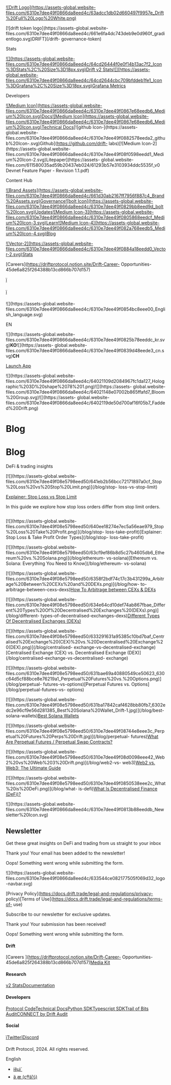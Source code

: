 [![Drift Logo](https://assets-global.website-
files.com/6310e7dee49f0866da8eed4c/63adcc1db02d660497f9957e_Drift%20Full%20Logo%20White.png)](/)

[![drift token logo](https://assets-global.website-
files.com/6310e7dee49f0866da8eed4c/661e6fa4dc743deb9e0d960f_gradientlogo.svg)DRIFT](/drift-
governance-token)

Stats

[![](https://assets-global.website-
files.com/6310e7dee49f0866da8eed4c/64cd26444f0e0f14b13ac7f2_Icon%3DStats%2C%20Size%3D18px.svg)Drift
v2 Stats](https://app.drift.trade/stats)[![](https://assets-global.website-
files.com/6310e7dee49f0866da8eed4c/64cd2644cbc709bfddeb1fe1_Icon%3DGrafana%2C%20Size%3D18px.svg)Grafana
Metrics](https://metrics.drift.trade/)

Developers

[![Medium Icon](https://assets-global.website-
files.com/6310e7dee49f0866da8eed4c/6310e7dee49f0867e68eedb6_Medium%20Icon.svg)Docs](https://docs.drift.trade/)[![Medium
Icon](https://assets-global.website-
files.com/6310e7dee49f0866da8eed4c/6310e7dee49f0867e68eedb6_Medium%20Icon.svg)Technical
Docs](https://drift-labs.github.io/v2-teacher/)[![github
Icon-](https://assets-global.website-
files.com/6310e7dee49f0866da8eed4c/6310e7dee49f0882578eeda2_github%20Icon-.svg)Github](https://github.com/drift-
labs)[![Medium Icon-2](https://assets-global.website-
files.com/6310e7dee49f0866da8eed4c/6310e7dee49f08f0598eedd1_Medium%20Icon-2.svg)Litepaper](https://assets-
global.website-files.com/611580035ad59b20437eb024/61293b57e3103934ddc5535f_v0
Devnet Feature Paper - Revision 1.1.pdf)

Content Hub

[![Brand Assets](https://assets-global.website-
files.com/6310e7dee49f0866da8eed4c/661d30ab2167ff7956f887c4_Brand%20Assets.svg)Governance](/governance)[![bolt
Icon](https://assets-global.website-
files.com/6310e7dee49f0866da8eed4c/6310e7dee49f0829bb8eed9d_bolt%20Icon.svg)Updates](/updates)[![Medium
Icon-3](https://assets-global.website-
files.com/6310e7dee49f0866da8eed4c/6310e7dee49f0805868eedcf_Medium%20Icon-3.svg)Learn](/learn)[![Medium
Icon-4](https://assets-global.website-
files.com/6310e7dee49f0866da8eed4c/6310e7dee49f082a768eedb5_Medium%20Icon-4.svg)Blog](/blog)

[![Vector-2](https://assets-global.website-
files.com/6310e7dee49f0866da8eed4c/6310e7dee49f0884a18eedd0_Vector-2.svg)Stats](https://app.drift.trade/stats)

[Careers](https://driftprotocol.notion.site/Drift-Career-
Opportunities-45de6a825f264388b13cd866b707d157)

[ï](https://twitter.com/driftprotocol)

[ï](https://discord.com/invite/fMcZBH8ErM)

![](https://assets-global.website-
files.com/6310e7dee49f0866da8eed4c/6310e7dee49f0854bc8eee00_English_language.svg)

EN

![](https://assets-global.website-
files.com/6310e7dee49f0866da8eed4c/6310e7dee49f0825b78eeddc_kr.svg)**KO**![](https://assets-
global.website-
files.com/6310e7dee49f0866da8eed4c/6310e7dee49f0839d48eede3_cn.svg)**CH**

[Launch App](https://app.drift.trade)

![](https://assets-global.website-
files.com/6310e7dee49f0866da8eed4c/64021109d2084967fc1da127_Holographic%203D%20shape%2078%201.png)![](https://assets-
global.website-
files.com/6310e7dee49f0866da8eed4c/64021148e07002b865ffafd7_Bloom%20Group.svg)![](https://assets-
global.website-
files.com/6310e7dee49f0866da8eed4c/6402119de50d700af16f05b7_Fadded%20Drift.png)

# Blog

# Blog

DeFi & trading insights

[![](https://assets-global.website-
files.com/6310e7dee49f08e5798eed50/641eb2b56bcc72171897a0cf_Stop%20Loss%20vs%20Stop%20Limit.png)](/blog/stop-
loss-vs-stop-limit)

[Explainer: Stop Loss vs Stop Limit](/blog/stop-loss-vs-stop-limit)

In this guide we explore how stop loss orders differ from stop limit orders.

![]()

[![](https://assets-global.website-
files.com/6310e7dee49f08e5798eed50/640ee18274e7ec5a56eae979_Stop%20Loss%20Take%20Profit.png)](/blog/stop-
loss-take-profit)[Explainer: Stop Loss & Take Profit Order Types](/blog/stop-
loss-take-profit)

[![](https://assets-global.website-
files.com/6310e7dee49f08e5798eed50/63cf9ef86b8d5c27b4605db6_Ethereum%20vs.%20Solana.png)](/blog/ethereum-
vs-solana)[Ethereum vs. Solana: Everything You Need to Know](/blog/ethereum-
vs-solana)

[![](https://assets-global.website-
files.com/6310e7dee49f08e5798eed50/6358f2bdf74c17c3b431299a_Arbitrage%20Between%20CEXs%20and%20DEXs.png)](/blog/how-
to-arbitrage-between-cexs-dexs)[How To Arbitrage between CEXs &
DEXs](/blog/how-to-arbitrage-between-cexs-dexs)

[![](https://assets-global.website-
files.com/6310e7dee49f08e5798eed50/634e64cd10def74ab867fbae_Different%20Types%20Of%20Decentralised%20Exchanges%20\(DEXs\).png)](/blog/different-
types-of-decentralised-exchanges-dexs)[Different Types Of Decentralised
Exchanges (DEXs)](/blog/different-types-of-decentralised-exchanges-dexs)

[![](https://assets-global.website-
files.com/6310e7dee49f08e5798eed50/633291631a95385c10bd7baf_Centralised%20Exchange%20\(CEX\)%20vs.%20Decentralised%20Exchange%20\(DEX\).png)](/blog/centralised-
exchange-vs-decentralised-exchange)[Centralised Exchange (CEX) vs.
Decentralised Exchange (DEX)](/blog/centralised-exchange-vs-decentralised-
exchange)

[![](https://assets-global.website-
files.com/6310e7dee49f08e5798eed50/631bae69a40880549ce50623_630c64d5cf88bce8e76219a1_Perpetual%20Futures%20vs.%20Options.png)](/blog/perpetual-
futures-vs-options)[Perpetual Futures vs. Options](/blog/perpetual-futures-vs-
options)

[![](https://assets-global.website-
files.com/6310e7dee49f08e5798eed50/631ba17842caf4628bb80fb7_6302edc2e96cf9e56d281385_Best%20Solana%20Wallet_Drift-1.jpg)](/blog/best-
solana-wallets)[Best Solana Wallets](/blog/best-solana-wallets)

[![](https://assets-global.website-
files.com/6310e7dee49f08e5798eed50/6310e7dee49f08744e8eee3c_Perpetual%20Futures%20Perps%20Drift.jpg)](/blog/perpetual-
futures)[What Are Perpetual Futures / Perpetual Swap
Contracts?](/blog/perpetual-futures)

[![](https://assets-global.website-
files.com/6310e7dee49f08e5798eed50/6310e7dee49f08d0098eee42_Web2%20vs%20Web%203%20Drift.png)](/blog/web2-vs-
web3)[Web2 vs. Web3: The Ultimate Guide](/blog/web2-vs-web3)

[![](https://assets-global.website-
files.com/6310e7dee49f08e5798eed50/6310e7dee49f0850538eee2c_What%20is%20DeFi.png)](/blog/what-
is-defi)[What Is Decentralised Finance (DeFi)?](/blog/what-is-defi)

![](https://assets-global.website-
files.com/6310e7dee49f0866da8eed4c/6310e7dee49f0813b88eeddb_Newsletter%20Icon.svg)

## Newsletter

Get these great insights on DeFi and trading from us straight to your inbox

Thank you! Your email has been added to the newsletter!

Oops! Something went wrong while submitting the form.

![](https://assets-global.website-
files.com/6310e7dee49f0866da8eed4c/633544ce082177505f069d32_logo-navbar.svg)

[Privacy Policy](https://docs.drift.trade/legal-and-regulations/privacy-
policy)[Terms of Use](https://docs.drift.trade/legal-and-regulations/terms-of-
use)

Subscribe to our newsletter for exclusive updates.

Thank you! Your submission has been received!

Oops! Something went wrong while submitting the form.

#### Drift

[Careers ](https://driftprotocol.notion.site/Drift-Career-
Opportunities-45de6a825f264388b13cd866b707d157)[Media
Kit](https://drive.google.com/drive/u/3/folders/15LZhkSzc6P488zkISIm7zBJ45UF01joG)

#### Research

[v2
Stats](http://app.drift.trade/stats)[Documentation](https://docs.drift.trade/)

#### Developers

[Protocol Code](https://github.com/drift-labs/protocol-v2)[Technical
Docs](https://drift-labs.github.io/v2-teacher/)[Python
SDK](https://github.com/drift-labs/driftpy)[Typescript
SDK](https://github.com/drift-labs/protocol-v2/tree/master/sdk)[Trail of Bits
Audit](http://www.drift.trade/audit)[CONNECT by Drift
Audit](http://www.drift.trade/connect-by-drift-security-audit-by-ottersec)

#### Social

[ïTwitter](https://twitter.com/driftprotocol)[ïDiscord](https://discord.com/invite/fMcZBH8ErM)

Drift Protocol, 2024. All rights reserved.

English

  * [íêµ­ì´]()
  * [ä¸­æ (ç®ä½)]()

